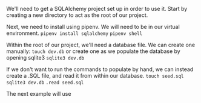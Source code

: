 We'll need to get a SQLAlchemy project set up in order to use it. Start by creating a new directory to act as the root of our project.

Next, we need to install using pipenv. We will need to be in our virtual environment.
`pipenv install sqlalchemy`
`pipenv shell`

Within the root of our project, we'll need a database file. We can create one manually:
`touch dev.db`
or create one as we populate the database by opening sqlite3
`sqlite3 dev.db`

If we don't want to run the commands to populate by hand, we can instead create a .SQL file, and read it from within our database.
`touch seed.sql`
`sqlite3 dev.db`
`.read seed.sql`

The next example will use 
